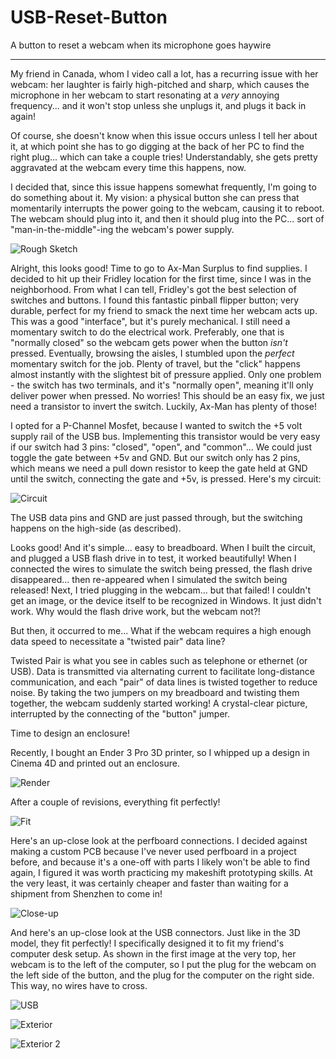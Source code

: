 # USB-Reset-Button
A button to reset a webcam when its microphone goes haywire

___

My friend in Canada, whom I video call a lot, has a recurring issue with her webcam: her laughter is fairly high-pitched and sharp, which causes the microphone in her webcam to start resonating at a *very* annoying frequency... and it won't stop unless she unplugs it, and plugs it back in again!

Of course, she doesn't know when this issue occurs unless I tell her about it, at which point she has to go digging at the back of her PC to find the right plug... which can take a couple tries! Understandably, she gets pretty aggravated at the webcam every time this happens, now.

I decided that, since this issue happens somewhat frequently, I'm going to do something about it. My vision: a physical button she can press that momentarily interrupts the power going to the webcam, causing it to reboot. The webcam should plug into it, and then it should plug into the PC... sort of "man-in-the-middle"-ing the webcam's power supply.

![Rough Sketch](https://i.imgur.com/XZ6g6Dy.png)

Alright, this looks good! Time to go to Ax-Man Surplus to find supplies. I decided to hit up their Fridley location for the first time, since I was in the neighborhood. From what I can tell, Fridley's got the best selection of switches and buttons. I found this fantastic pinball flipper button; very durable, perfect for my friend to smack the next time her webcam acts up. This was a good "interface", but it's purely mechanical. I still need a momentary switch to do the electrical work. Preferably, one that is "normally closed" so the webcam gets power when the button *isn't* pressed. Eventually, browsing the aisles, I stumbled upon the *perfect* momentary switch for the job. Plenty of travel, but the "click" happens almost instantly with the slightest bit of pressure applied. Only one problem - the switch has two terminals, and it's "normally open", meaning it'll only deliver power when pressed. No worries! This should be an easy fix, we just need a transistor to invert the switch. Luckily, Ax-Man has plenty of those!

I opted for a P-Channel Mosfet, because I wanted to switch the +5 volt supply rail of the USB bus. Implementing this transistor would be very easy if our switch had 3 pins: "closed", "open", and "common"... We could just toggle the gate between +5v and GND. But our switch only has 2 pins, which means we need a pull down resistor to keep the gate held at GND until the switch, connecting the gate and +5v, is pressed. Here's my circuit:

![Circuit](https://i.imgur.com/xUzkBll.png)

The USB data pins and GND are just passed through, but the switching happens on the high-side (as described).

Looks good! And it's simple... easy to breadboard. When I built the circuit, and plugged a USB flash drive in to test, it worked beautifully! When I connected the wires to simulate the switch being pressed, the flash drive disappeared... then re-appeared when I simulated the switch being released! Next, I tried plugging in the webcam... but that failed! I couldn't get an image, or the device itself to be recognized in Windows. It just didn't work. Why would the flash drive work, but the webcam not?!

But then, it occurred to me... What if the webcam requires a high enough data speed to necessitate a "twisted pair" data line?

Twisted Pair is what you see in cables such as telephone or ethernet (or USB). Data is transmitted via alternating current to facilitate long-distance communication, and each "pair" of data lines is twisted together to reduce noise. By taking the two jumpers on my breadboard and twisting them together, the webcam suddenly started working! A crystal-clear picture, interrupted by the connecting of the "button" jumper.

Time to design an enclosure!

Recently, I bought an Ender 3 Pro 3D printer, so I whipped up a design in Cinema 4D and printed out an enclosure.

![Render](https://i.imgur.com/SiQOXjh.png)

After a couple of revisions, everything fit perfectly!

![Fit](https://i.imgur.com/PY4maxk.jpg)

Here's an up-close look at the perfboard connections. I decided against making a custom PCB because I've never used perfboard in a project before, and because it's a one-off with parts I likely won't be able to find again, I figured it was worth practicing my makeshift prototyping skills. At the very least, it was certainly cheaper and faster than waiting for a shipment from Shenzhen to come in!

![Close-up](https://i.imgur.com/UEcuiMO.jpg)

And here's an up-close look at the  USB connectors. Just like in the 3D model, they fit perfectly! I specifically designed it to fit my friend's computer desk setup. As shown in the first image at the very top, her webcam is to the left of the computer, so I put the plug for the webcam on the left side of the button, and the plug for the computer on the right side. This way, no wires have to cross.

![USB](https://i.imgur.com/Yv56Al5.jpg)

![Exterior](https://i.imgur.com/0SaGZso.jpg)

![Exterior 2](https://i.imgur.com/V9pDA7G.jpg)

